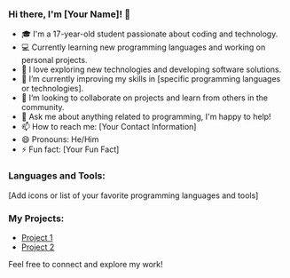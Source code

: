 ### Hi there, I'm [Your Name]! 👋

- 🎓 I'm a 17-year-old student passionate about coding and technology.
- 💻 Currently learning new programming languages and working on personal projects.
- 🚀 I love exploring new technologies and developing software solutions.
- 🌱 I’m currently improving my skills in [specific programming languages or technologies].
- 👯 I’m looking to collaborate on projects and learn from others in the community.
- 💬 Ask me about anything related to programming, I'm happy to help!
- 📫 How to reach me: [Your Contact Information]
- 😄 Pronouns: He/Him
- ⚡ Fun fact: [Your Fun Fact]

### Languages and Tools:
[Add icons or list of your favorite programming languages and tools]

### My Projects:
- [Project 1](link)
- [Project 2](link)

Feel free to connect and explore my work!
